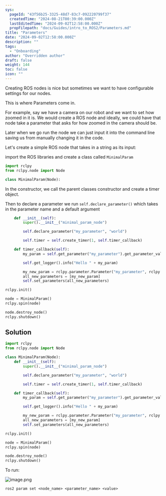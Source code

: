 ```yaml
---
sys:
  pageId: "43f56b25-3325-48d7-83c7-092220799f37"
  createdTime: "2024-08-21T00:39:00.000Z"
  lastEditedTime: "2024-09-02T12:58:00.000Z"
  propFilepath: "docs/Guides/intro_to_ROS2/Parameters.md"
title: "Parameters"
date: "2024-09-02T12:58:00.000Z"
description: ""
tags:
  - "Onboarding"
author: "Overridden author"
draft: false
weight: 144
toc: false
icon: ""
---
```


Creating ROS nodes is nice but sometimes we want to have configurable settings for our nodes.

This is where Parameters come in.

For example, say we have a camera on our robot and we want to set how zoomed in it is. We would create a ROS node and ideally, we could have that node take a parameter that asks for how zoomed in the camera should be.

Later when we go run the node we can just input it into the command line saving us from manually changing it in the code.

Let's create a simple ROS node that takes in a string as its input:

import the ROS libraries and create a class called `MinimalParam`

```python
import rclpy
from rclpy.node import Node

class MinimalParam(Node):
```

In the constructor, we call the parent classes constructor and create a timer object.

Then to declare a parameter we run `self.declare_parameter()` which takes in the parameter name and a default argument

```python
    def __init__(self):
        super().__init__("minimal_param_node")

        self.declare_parameter("my_parameter", "world")

        self.timer = self.create_timer(1, self.timer_callback)
```

```python
    def timer_callback(self):
        my_param = self.get_parameter("my_parameter").get_parameter_value().string_value

        self.get_logger().info("Hello " + my_param)

        my_new_param = rclpy.parameter.Parameter("my_parameter", rclpy.Parameter.Type.STRING, "world")
        all_new_parameters = [my_new_param]
        self.set_parameters(all_new_parameters)

```

```python
rclpy.init()

node = MinimalParam()
rclpy.spin(node)

node.destroy_node()
rclpy.shutdown()
```

## Solution

```python
import rclpy
from rclpy.node import Node

class MinimalParam(Node):
    def __init__(self):
        super().__init__("minimal_param_node")

        self.declare_parameter("my_parameter", "world")

        self.timer = self.create_timer(1, self.timer_callback)

    def timer_callback(self):
        my_param = self.get_parameter("my_parameter").get_parameter_value().string_value

        self.get_logger().info("Hello " + my_param)

        my_new_param = rclpy.parameter.Parameter("my_parameter", rclpy.Parameter.Type.STRING, "world")
        all_new_parameters = [my_new_param]
        self.set_parameters(all_new_parameters)

rclpy.init()

node = MinimalParam()
rclpy.spin(node)

node.destroy_node()
rclpy.shutdown()

```

To run:

![image.png](https://prod-files-secure.s3.us-west-2.amazonaws.com/d518164a-d88e-44d1-a4ee-3adb3bd8bce0/151b96b5-c251-459e-ab62-15a7f923023a/image.png?X-Amz-Algorithm=AWS4-HMAC-SHA256&X-Amz-Content-Sha256=UNSIGNED-PAYLOAD&X-Amz-Credential=ASIAZI2LB466STGYILRD%2F20250630%2Fus-west-2%2Fs3%2Faws4_request&X-Amz-Date=20250630T140916Z&X-Amz-Expires=3600&X-Amz-Security-Token=IQoJb3JpZ2luX2VjEMX%2F%2F%2F%2F%2F%2F%2F%2F%2F%2FwEaCXVzLXdlc3QtMiJHMEUCIQDuTfkw1JBWMaGks0k2ZpxBc1vxwtEX09GZIvIw8eEabgIgFLgQMk0DT%2F6%2Blphf7YI12QU3VFvpycLFJxW77L2sXp8qiAQIvf%2F%2F%2F%2F%2F%2F%2F%2F%2F%2FARAAGgw2Mzc0MjMxODM4MDUiDKUf9nc16m18kttBdircA1OErj9PWoizRcw7AqIIs68bjTQEtvwSayRNfDoLYFlX%2FfsdE6A%2FC%2F0L96RvakiorSg%2FA6nR9iSaTWjdi9uj9K%2BD%2BecJ%2FWcNxaHMQfNBDmbsgv2Yjzef1o4v1C%2FI9heyOvsNBc5LQs%2FX8O7kdecweVE4DxIoIpbUDEFUhMuTG36SpTrR5LDCFOAfLAurEE2GHVEOq8jpEKftws0iC8fZMymCQyMJeMjGEbbH2Cxxv%2BzA0%2FSF2qpTKTev9eUIbTbBPvHnuoEcaKSG5Tym5hlNYWyYxXPMQcNILdmgs1MFQ2d2VjTrS18Pm%2BKzXef%2BEOE36aQw%2B8ZmnqGrd2wKYmH125u%2BZjOeHxNHuMXqybat6xKZDbiyvmU2wkqVomAvKRy7bhxFv5eyq1H3D1TRjQv9cL37fAHsO1fmK%2Bn8pyswM6CKdVtpzzNnVvz5SbKSEeRTGUtUtIntEmANrtca8BtkHbqwERFLFzmbpEV%2BtCtNGazBREjwmCU5n9mvrDqojo%2FRmSjLoLCcvbb67FIqfrdK2k%2BEcx4%2FQ3d%2BQvg0jJFCKx0UKqUg9R3vJG2J%2FTxXbVq43u2AlUR2FngCz5kFLH6Gko2VVpQYxvQYgJFcCu0ejmcIonzZZaTa3WBKSFO1MPmEisMGOqUBX1xuWFnNkHslBO%2Fy9Yt6oGS2hAoKIyVAJ%2BgeivN2SByJnLTUyfipcHBYTbuGNsXhZgt6Crxol9yjJNkCWklV6lx7N7Ki50ISx4sN4ODqYJ74W10yw9YaqFdVMPa8DkchRwaNTvmcCybNEcmYYe5G5k0dK1nJqZ0XfajXCj93EFK388QBa%2FLZ0h%2FEt4KAu7moE73FEtnwdnHqllV8MRoOEyl9IkrJ&X-Amz-Signature=4f510303114df98c3214445fdf7dd96a38f232a610097c79b3d3963e0696c903&X-Amz-SignedHeaders=host&x-amz-checksum-mode=ENABLED&x-id=GetObject)

`ros2 param set <node_name> <parameter_name> <value>`
